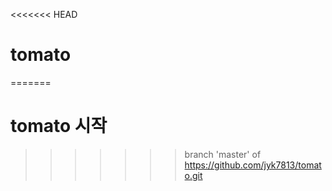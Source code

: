 <<<<<<< HEAD
# tomato
=======
# tomato 시작
>>>>>>> branch 'master' of https://github.com/jyk7813/tomato.git
